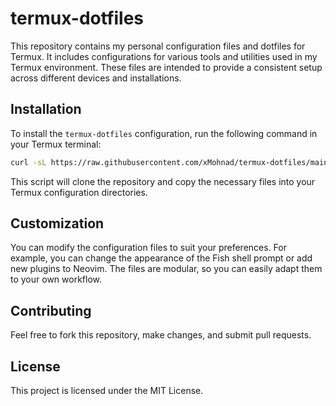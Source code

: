 # termux-dotfiles
This repository contains my personal configuration files and dotfiles for Termux. It includes configurations for various tools and utilities used in my Termux environment. These files are intended to provide a consistent setup across different devices and installations.

## Installation
To install the `termux-dotfiles` configuration, run the following command in your Termux terminal:

```bash
curl -sL https://raw.githubusercontent.com/xMohnad/termux-dotfiles/main/install.sh | bash
```

This script will clone the repository and copy the necessary files into your Termux configuration directories.

## Customization

You can modify the configuration files to suit your preferences. For example, you can change the appearance of the Fish shell prompt or add new plugins to Neovim. The files are modular, so you can easily adapt them to your own workflow.

## Contributing
Feel free to fork this repository, make changes, and submit pull requests.

## License
This project is licensed under the MIT License.
